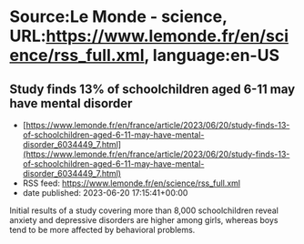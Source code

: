 # Source:Le Monde - science, URL:https://www.lemonde.fr/en/science/rss_full.xml, language:en-US

## Study finds 13% of schoolchildren aged 6-11 may have mental disorder
 - [https://www.lemonde.fr/en/france/article/2023/06/20/study-finds-13-of-schoolchildren-aged-6-11-may-have-mental-disorder_6034449_7.html](https://www.lemonde.fr/en/france/article/2023/06/20/study-finds-13-of-schoolchildren-aged-6-11-may-have-mental-disorder_6034449_7.html)
 - RSS feed: https://www.lemonde.fr/en/science/rss_full.xml
 - date published: 2023-06-20 17:15:41+00:00

Initial results of a study covering more than 8,000 schoolchildren reveal anxiety and depressive disorders are higher among girls, whereas boys tend to be more affected by behavioral problems.


